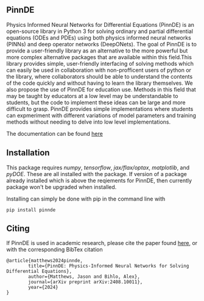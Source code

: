 PinnDE
--------

Physics Informed Neural Networks for Differential Equations (PinnDE) is an open-source library
in Python 3 for solving ordinary and partial differential equations (ODEs and PDEs) using both
physics informed neural networks (PINNs) and deep operator networks (DeepONets). The goal of PinnDE is to
provide a user-friendly library as an alternative to the more powerful but more complex alternative packages
that are available within this field.This library provides simple, user-friendly interfacing of solving methods which can easily be used in collaboration with 
non-profficent users of python or the library, where collaborators should be able to understand the contents of
the code quickly and without having to learn the library themselves. We also propose the use of PinnDE for education use.
Methods in this field that may be taught by educators at a low level may be understandable to students, but the code to implement
these ideas can be large and more difficult to grasp. PinnDE provides simple implementations where students can expmeriment with different
variations of model parameters and training methods without needing to delve into low level implementations.

The documentation can be found [here](https://pinnde.readthedocs.io/en/latest/)

Installation
----------
This package requires *numpy*, *tensorflow*, *jax/flax/optax*, *matplotlib*, and *pyDOE*. These 
are all installed with the package. If version of a package already installed which is above the reqiements
for PinnDE, then currently package won't be upgraded when installed. 

Installing can simply be done with pip in the command line with

    pip install pinnde

Citing
-------
If PinnDE is used in academic research, please cite the paper found [here](https://arxiv.org/abs/2408.10011), 
or with the corresponding BibTex citation

    @article{matthews2024pinnde,
            title={PinnDE: Physics-Informed Neural Networks for Solving Differential Equations},
            author={Matthews, Jason and Bihlo, Alex},
            journal={arXiv preprint arXiv:2408.10011},
            year={2024}
    }
